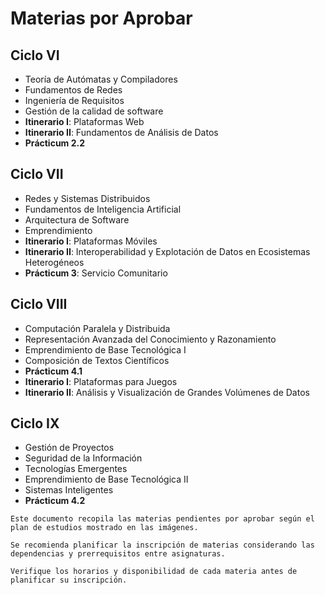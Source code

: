 # Materias por Aprobar

## Ciclo VI
- Teoría de Autómatas y Compiladores
- Fundamentos de Redes
- Ingeniería de Requisitos
- Gestión de la calidad de software
- **Itinerario I**: Plataformas Web
- **Itinerario II**: Fundamentos de Análisis de Datos
- **Prácticum 2.2**

## Ciclo VII
- Redes y Sistemas Distribuidos
- Fundamentos de Inteligencia Artificial
- Arquitectura de Software
- Emprendimiento
- **Itinerario I**: Plataformas Móviles
- **Itinerario II**: Interoperabilidad y Explotación de Datos en Ecosistemas Heterogéneos
- **Prácticum 3**: Servicio Comunitario

## Ciclo VIII
- Computación Paralela y Distribuida
- Representación Avanzada del Conocimiento y Razonamiento
- Emprendimiento de Base Tecnológica I
- Composición de Textos Científicos
- **Prácticum 4.1**
- **Itinerario I**: Plataformas para Juegos
- **Itinerario II**: Análisis y Visualización de Grandes Volúmenes de Datos

## Ciclo IX
- Gestión de Proyectos
- Seguridad de la Información
- Tecnologías Emergentes
- Emprendimiento de Base Tecnológica II
- Sistemas Inteligentes
- **Prácticum 4.2**

```{note}
Este documento recopila las materias pendientes por aprobar según el plan de estudios mostrado en las imágenes.
```

```{tip}
Se recomienda planificar la inscripción de materias considerando las dependencias y prerrequisitos entre asignaturas.
```

```{warning}
Verifique los horarios y disponibilidad de cada materia antes de planificar su inscripción.
```
